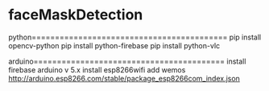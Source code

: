 # faceMaskDetection

python==========================================
pip install opencv-python
pip install python-firebase
pip install python-vlc

arduino=========================================
install firebase arduino v 5.x
install esp8266wifi
add wemos http://arduino.esp8266.com/stable/package_esp8266com_index.json
